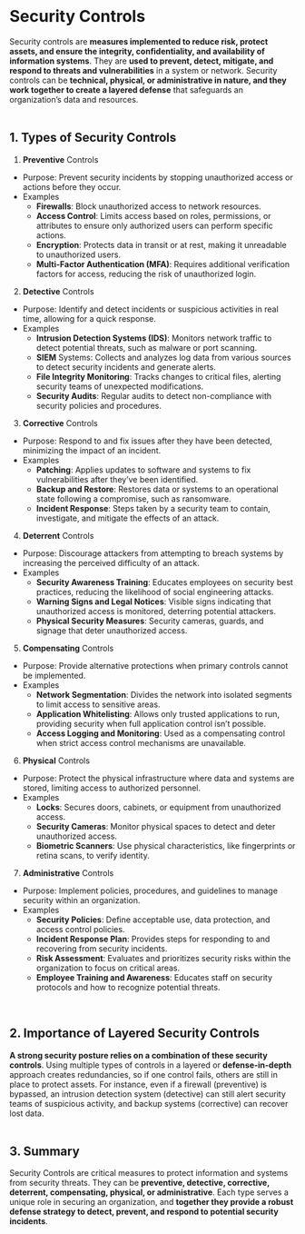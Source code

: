 <br>

# Security Controls
Security controls are **measures implemented to reduce risk, protect assets, and ensure the integrity, confidentiality, and availability of information systems**. They are **used to prevent, detect, mitigate, and respond to threats and vulnerabilities** in a system or network. Security controls can be **technical, physical, or administrative in nature, and they work together to create a layered defense** that safeguards an organization’s data and resources.  
<br>

## 1. Types of Security Controls
1. **Preventive** Controls
  - Purpose: Prevent security incidents by stopping unauthorized access or actions before they occur.
  - Examples
    - **Firewalls**: Block unauthorized access to network resources.
    - **Access Control**: Limits access based on roles, permissions, or attributes to ensure only authorized users can perform specific actions.
    - **Encryption**: Protects data in transit or at rest, making it unreadable to unauthorized users.
    - **Multi-Factor Authentication (MFA)**: Requires additional verification factors for access, reducing the risk of unauthorized login.
2. **Detective** Controls
  - Purpose: Identify and detect incidents or suspicious activities in real time, allowing for a quick response.
  - Examples
    - **Intrusion Detection Systems (IDS)**: Monitors network traffic to detect potential threats, such as malware or port scanning.
    - **SIEM** Systems: Collects and analyzes log data from various sources to detect security incidents and generate alerts.
    - **File Integrity Monitoring**: Tracks changes to critical files, alerting security teams of unexpected modifications.
    - **Security Audits**: Regular audits to detect non-compliance with security policies and procedures.
3. **Corrective** Controls
  - Purpose: Respond to and fix issues after they have been detected, minimizing the impact of an incident.
  - Examples
    - **Patching**: Applies updates to software and systems to fix vulnerabilities after they’ve been identified.
    - **Backup and Restore**: Restores data or systems to an operational state following a compromise, such as ransomware.
    - **Incident Response**: Steps taken by a security team to contain, investigate, and mitigate the effects of an attack.
4. **Deterrent** Controls
  - Purpose: Discourage attackers from attempting to breach systems by increasing the perceived difficulty of an attack.
  - Examples
    - **Security Awareness Training**: Educates employees on security best practices, reducing the likelihood of social engineering attacks.
    - **Warning Signs and Legal Notices**: Visible signs indicating that unauthorized access is monitored, deterring potential attackers.
    - **Physical Security Measures**: Security cameras, guards, and signage that deter unauthorized access.
5. **Compensating** Controls
  - Purpose: Provide alternative protections when primary controls cannot be implemented.
  - Examples
    - **Network Segmentation**: Divides the network into isolated segments to limit access to sensitive areas.
    - **Application Whitelisting**: Allows only trusted applications to run, providing security when full application control isn’t possible.
    - **Access Logging and Monitoring**: Used as a compensating control when strict access control mechanisms are unavailable.
6. **Physical** Controls
  - Purpose: Protect the physical infrastructure where data and systems are stored, limiting access to authorized personnel.
  - Examples
    - **Locks**: Secures doors, cabinets, or equipment from unauthorized access.
    - **Security Cameras**: Monitor physical spaces to detect and deter unauthorized access.
    - **Biometric Scanners**: Use physical characteristics, like fingerprints or retina scans, to verify identity.
7. **Administrative** Controls
  - Purpose: Implement policies, procedures, and guidelines to manage security within an organization.
  - Examples
    - **Security Policies**: Define acceptable use, data protection, and access control policies.
    - **Incident Response Plan**: Provides steps for responding to and recovering from security incidents.
    - **Risk Assessment**: Evaluates and prioritizes security risks within the organization to focus on critical areas.
    - **Employee Training and Awareness**: Educates staff on security protocols and how to recognize potential threats.  
<br>

## 2. Importance of Layered Security Controls
**A strong security posture relies on a combination of these security controls**. Using multiple types of controls in a layered or **defense-in-depth** approach creates redundancies, so if one control fails, others are still in place to protect assets. For instance, even if a firewall (preventive) is bypassed, an intrusion detection system (detective) can still alert security teams of suspicious activity, and backup systems (corrective) can recover lost data.  
<br>

## 3. Summary
Security Controls are critical measures to protect information and systems from security threats. They can be **preventive, detective, corrective, deterrent, compensating, physical, or administrative**. Each type serves a unique role in securing an organization, and **together they provide a robust defense strategy to detect, prevent, and respond to potential security incidents**.  
<br>